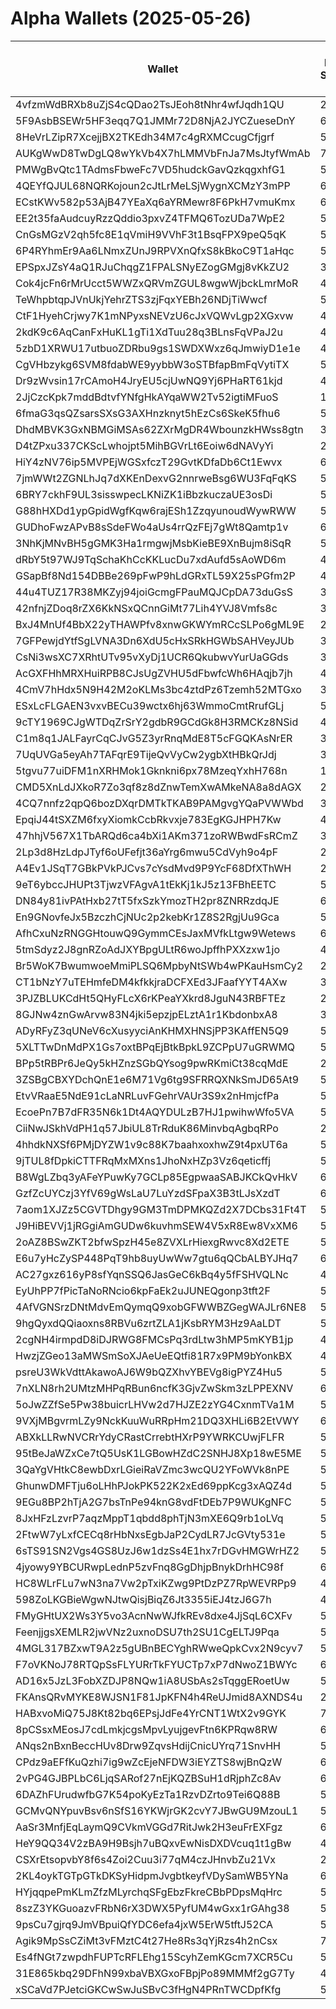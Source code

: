 # Alpha Wallets (2025-05-26)

| Wallet | Risk Score | Backtesting ROI (SOL) | Portfolio Value (USD) | SOL Balance | Farming Attempts / Total Tokens | Farming Ratio (%) | Median/Avg Risk of Last 10 Tokens | Median/Avg MC of Last 10 Tokens | Winrate (%) | ROI (%) | ROI (1D) (%) | Win Rate 1D (%) | Tokens (1D) | ROI (7D) (%) | Win Rate 7D (%) | Tokens (7D) | ROI (30D) (%) | Win Rate 30D (%) | Tokens (30D) | Realized Gains (USD) | Unrealized Gains (USD) | Median/Avg Holding Time (min) | Buy Size | Median/Avg Profit % Per Trade | Median/Avg Loss % Per Trade |
|----------|----------|----------|----------|----------|----------|----------|----------|----------|----------|----------|----------|----------|----------|----------|----------|----------|----------|----------|----------|----------|----------|----------|----------|----------|----------|
| 4vfzmWdBRXb8uZjS4cQDao2TsJEoh8tNhr4wfJqdh1QU | 21.92 | 939219.02% | $60394.78 | 30.1371 | 2 / 133 | 1.50% | 0.00/1.80 | $22.98M/$192.52M | 47.37% | 35.10% | 5.95% | 54.55% | 2 | 11.12% | 52.94% | 7 | 47.23% | 63.33% | 25 | $330649.79 | $14741.42 | 3566.60/25617.18 | $1794.35 | 67.78%/200.22% | -48.00%/-50.59% |
| 5F9AsbBSEWr5HF3eqq7Q1JMMr72D8NjA2JYCZueseDnY | 67.45 | 5880.87% | $3184.48 | 8.3240 | 1 / 49 | 2.04% | 4.00/4.20 | $13.80K/$15.67K | 61.22% | 62.98% | 0.00% | 0.00% | 0 | 1.84% | 54.55% | 21 | 18.48% | 62.07% | 28 | $23515.65 | $2670.56 | 64.70/6315.23 | $327.96 | 70.32%/84.07% | -68.29%/-50.75% |
| 8HeVrLZipR7XcejjBX2TKEdh34M7c4gRXMCcugCfjgrf | 56.43 | 1832.57% | $1340.46 | 7.6841 | 2 / 67 | 2.99% | 4.00/4.00 | $12.79K/$84.36K | 59.70% | 13.27% | 388.41% | 70.37% | 26 | 245.44% | 66.07% | 54 | 100.00% | 59.70% | 67 | $3285.14 | $402.65 | 14.23/661.94 | $176.34 | -/- | -/- |
| AUKgWwD8TwDgLQ8wYkVb4X7hLMMVbFnJa7MsJtyfWmAb | 72.68 | 48.42% | $2529.95 | 12.6950 | 4 / 56 | 7.14% | 3.00/3.60 | $4.98K/$61.69K | 46.43% | 121.00% | 0.22% | 50.00% | 2 | 0.12% | 57.14% | 7 | 18.72% | 38.46% | 26 | $16914.51 | $52.73 | 16.05/1725.25 | $223.61 | 35.00%/439.52% | -43.58%/-49.18% |
| PMWgBvQtc1TAdmsFbweFc7VD5hudckGavQzkqgxhfG1 | 55.00 | 41.04% | $7443.55 | 5.1876 | 42 / 457 | 9.19% | 4.50/5.10 | $7.46K/$21.77K | 53.17% | 10.77% | 1.14% | 50.00% | 5 | 5.77% | 75.00% | 27 | 39.25% | 66.07% | 49 | $10820.14 | $277.43 | 95.50/3548.65 | $122.90 | 14.04%/28.94% | -12.91%/-16.80% |
| 4QEYfQJUL68NQRKojoun2cJtLrMeLSjWygnXCMzY3mPP | 64.00 | 30.36% | $11350.36 | 64.2482 | 0 / 24 | 0.00% | 5.00/5.60 | $314.06K/$1.65M | 70.83% | 297.15% | 0.52% | 100.00% | 0 | 2.16% | 33.33% | 3 | 3497.72% | 70.83% | 23 | $8262.89 | $1671.75 | 72.68/8943.47 | $112.97 | -/- | -75.59%/-75.59% |
| ECstKWv582p53AjB47YEaXq6aYRMewr8F6PkH7vmuKmx | 66.89 | 23.83% | $9495.37 | 7.2782 | 2 / 26 | 7.69% | 10.00/10.00 | $12.34/$13.24 | 61.54% | 24.33% | 13.41% | 47.06% | 17 | 100.00% | 61.54% | 26 | 100.00% | 61.54% | 26 | $55531.06 | $2433.50 | 14.15/30.20 | $9164.79 | -/- | -/- |
| EE2t35faAudcuyRzzQddio3pxvZ4TFMQ6TozUDa7WpE2 | 56.94 | 15.78% | $19659.19 | 102.2195 | 3 / 30 | 10.00% | 5.50/4.60 | $928.89K/$22.54M | 66.67% | 12.43% | 1.43% | 66.67% | 1 | 72.60% | 61.54% | 11 | 100.00% | 66.67% | 30 | $7288.52 | $150.25 | 17.26/1334.82 | $458.78 | -/- | -/- |
| CnGsMGzV2qh5fc8E1qVmiH9VVhF3t1BsqFPX9peQ5qK | 58.63 | 12.96% | $1532.18 | 8.6082 | 0 / 20 | 0.00% | 4.00/3.80 | $98.03K/$600.73K | 60.00% | 18.35% | 7.18% | 33.33% | 1 | 50.85% | 66.67% | 3 | 204.31% | 75.00% | 8 | $1879.35 | $402.11 | 771.33/1119.36 | $483.32 | 25.16%/222.68% | -47.73%/-56.73% |
| 6P4RYhmEr9Aa6LNmxZUnJ9RPVXnQfxS8kBkoC9T1aHqc | 59.05 | 7.96% | $2950.38 | 13.7630 | 0 / 34 | 0.00% | 4.00/3.20 | $8.54K/$14.84K | 55.88% | 48.40% | 2.26% | 100.00% | 1 | 8.56% | 80.00% | 5 | 285.98% | 66.67% | 26 | $6245.23 | $52.92 | 301.20/502.74 | $252.67 | 771.94%/771.94% | -54.47%/-55.94% |
| EPSpxJZsY4aQ1RJuChqgZ1FPALSNyEZogGMgj8vKkZU2 | 36.50 | 5.81% | $48040.63 | 25.0146 | 0 / 69 | 0.00% | 0.00/0.90 | $13.91M/$37.84M | 63.77% | 40.60% | 0.15% | 33.33% | 1 | 2.94% | 37.50% | 2 | 9.14% | 61.54% | 7 | $41260.16 | $6540.88 | 31368.73/46251.71 | $622.91 | 41.96%/109.63% | -42.75%/-44.63% |
| Cok4jcFn6rMrUcct5WWZxQRVmZGUL8wgwWjbckLmrMoR | 44.65 | 5.04% | $11217.45 | 28.1278 | 0 / 17 | 0.00% | 5.00/4.30 | $158.55K/$1.32M | 70.59% | 45.80% | 12.84% | 66.67% | 1 | 102.89% | 69.23% | 10 | 2353.77% | 75.00% | 15 | $7509.62 | $2462.49 | 272.93/14153.53 | $401.15 | 134.32%/134.32% | -64.25%/-64.25% |
| TeWhpbtqpJVnUkjYehrZTS3zjFqxYEBh26NDjTiWwcf | 52.99 | 3.66% | $1465.12 | 6.5935 | 1 / 184 | 0.54% | 4.00/4.40 | $267.25K/$919.09K | 58.15% | 3.16% | 23.43% | 50.00% | 1 | 7.85% | 45.45% | 25 | 100.00% | 58.47% | 184 | $6131.68 | $534.76 | 123.82/1813.15 | $141.07 | -/- | -/- |
| CtF1HyehCrjwy7K1mNPyxsNEVzU6cJxVQWvLgp2XGxvw | 49.13 | 3.44% | $7480.58 | 42.7099 | 1 / 165 | 0.61% | 3.00/3.60 | $73.84K/$135.00M | 52.12% | 24.73% | 0.69% | 50.00% | 2 | 0.69% | 50.00% | 2 | 2.56% | 57.14% | 6 | $27994.91 | $153.24 | 89.40/6035.01 | $212.17 | 68.14%/116.71% | -39.02%/-47.06% |
| 2kdK9c6AqCanFxHuKL1gTi1XdTuu28q3BLnsFqVPaJ2u | 49.54 | 3.28% | $12948.55 | 46.9566 | 10 / 159 | 6.29% | 7.50/6.00 | $132.70K/$1.03M | 49.06% | 38.48% | 0.14% | 100.00% | 2 | 30.21% | 80.00% | 5 | 678.85% | 60.61% | 33 | $42637.11 | $5117.65 | 51.97/1859.21 | $445.39 | 30.41%/71.73% | -42.17%/-45.75% |
| 5zbD1XRWU17utbuoZDRbu9gs1SWDXWxz6qJmwiyD1e1e | 48.50 | 2.23% | $2497.67 | 14.3185 | 0 / 33 | 0.00% | 5.00/3.80 | $361.64K/$879.92K | 48.48% | 5.50% | 0.36% | 100.00% | 0 | 220.78% | 80.00% | 2 | 100.00% | 48.48% | 33 | $4141.64 | $849.33 | 1290.92/5408.24 | $396.78 | -/- | -/- |
| CgVHbzykg6SVM8fdabWE9yybbW3oSTBfapBmFqVytiTX | 56.59 | 1.50% | $1414.96 | 8.1054 | 0 / 18 | 0.00% | 4.00/3.80 | $25.40K/$614.04K | 61.11% | 87.70% | 0.45% | 100.00% | 0 | 112.58% | 50.00% | 3 | 701.69% | 46.15% | 12 | $15789.64 | $308.65 | 221.72/4048.86 | $707.08 | 6.09%/60.77% | -/- |
| Dr9zWvsin17rCAmoH4JryEU5cjUwNQ9Yj6PHaRT61kjd | 44.54 | 0.98% | $2459.96 | 8.2563 | 0 / 75 | 0.00% | 5.00/3.90 | $3.64M/$9.73M | 46.67% | 4.76% | 43.83% | 57.14% | 4 | 3.84% | 55.00% | 17 | 473.71% | 47.30% | 74 | $1236.21 | $106.70 | 73.44/948.44 | $181.32 | -/- | -71.91%/-71.91% |
| 2JjCzcKpk7mddBdtvfYNfgHkAYqaWW2Tv52igtiMFuoS | 18.58 | 0.94% | $12090.80 | 56.2224 | 11 / 259 | 4.25% | 0.00/1.30 | $5.71M/$29.77M | 64.09% | 8.19% | 0.03% | 66.67% | 2 | 0.90% | 73.33% | 8 | 11.90% | 82.93% | 38 | $24789.89 | $1847.99 | 136.71/2735.57 | $207.78 | 10.74%/39.52% | -22.73%/-29.24% |
| 6fmaG3qsQZsarsSXsG3AXHnzknyt5hEzCs6SkeK5fhu6 | 58.68 | 0.62% | $5892.19 | 17.2690 | 6 / 74 | 8.11% | 4.00/4.50 | $22.36K/$184.73K | 52.70% | 43.18% | 92.70% | 57.89% | 17 | 100.00% | 52.70% | 74 | 100.00% | 52.70% | 74 | $15943.82 | $266.40 | 27.62/125.73 | $225.27 | -/- | -/- |
| DhdMBVK3GxNBMGiMSAs62ZXrMgDR4WbounzkHWss8gtn | 34.63 | 0.20% | $35432.73 | 19.6520 | 1 / 38 | 2.63% | 0.00/0.00 | $163.65M/$697.41M | 55.26% | 71.77% | 0.01% | 75.00% | 1 | 0.01% | 75.00% | 1 | 0.80% | 57.14% | 2 | $34746.55 | $1414.69 | 54583.79/75900.21 | $450.66 | 52.70%/394.38% | -32.48%/-42.87% |
| D4tZPxu337CKScLwhojpt5MihBGVrLt6Eoiw6dNAVyYi | 28.23 | 0.17% | $7959.57 | 43.6476 | 0 / 81 | 0.00% | 4.00/3.70 | $1.49M/$3.31M | 69.14% | 11.64% | 2.89% | 66.67% | 3 | 68.10% | 74.07% | 14 | 46070.00% | 70.00% | 79 | $5859.21 | $3404.41 | 297.66/3537.03 | $185.64 | 48.82%/48.82% | -89.06%/-89.06% |
| HiY4zNV76ip5MVPEjWGSxfczT29GvtKDfaDb6Ct1Ewvx | 63.00 | 0.00% | $10131.17 | 58.0726 | 0 / 37 | 0.00% | 0.00/1.20 | $88.37K/$141.68M | 72.97% | 75.11% | 0.00% | 100.00% | 0 | -0.00% | 0.00% | 0 | -0.00% | 0.00% | 0 | $27444.31 | $280.54 | 43.45/1094.75 | $578.77 | 73.84%/133.60% | -12.08%/-17.49% |
| 7jmWWt2ZGNLhJq7dXKEnDexvG2nnrweBsg6WU3FqFqKS | 56.25 | 0.00% | $10395.97 | 56.4374 | 1 / 16 | 6.25% | 4.00/3.80 | $507.00K/$33.43M | 68.75% | 81.37% | 29.61% | 100.00% | 1 | 57.01% | 100.00% | 2 | 264.79% | 71.43% | 7 | $5464.11 | $-0.51 | 392.18/4183.90 | $332.73 | 35.14%/236.77% | -19.90%/-30.58% |
| 6BRY7ckhF9UL3sisswpecLKNiZK1iBbzkuczaUE3osDi | 54.19 | 0.00% | $3000.11 | 15.0413 | 1 / 13 | 7.69% | 4.00/3.60 | $1.08M/$7.10M | 76.92% | 54.93% | 155.32% | 100.00% | 2 | 5152.28% | 88.89% | 9 | 100.00% | 76.92% | 13 | $3079.64 | $226.94 | 61.05/192.40 | $178.30 | -/- | -/- |
| G88hHXDd1ypGpidWgfKqw6rajESh1ZzqyunoudWywRWW | 50.86 | 0.00% | $4639.43 | 26.5785 | 0 / 47 | 0.00% | 2.00/2.40 | $1.51M/$341.26M | 72.34% | 237.75% | 0.00% | 0.00% | 0 | 1.24% | 100.00% | 0 | 311.16% | 75.00% | 3 | $13963.97 | $1358.82 | 815.63/15872.99 | $90.10 | 55.54%/111.47% | -66.00%/-50.76% |
| GUDhoFwzAPvB8sSdeFWo4aUs4rrQzFEj7gWt8Qamtp1v | 65.91 | 0.00% | $3149.95 | 15.7440 | 2 / 33 | 6.06% | 4.00/4.30 | $387.85K/$6.24M | 84.85% | 224.78% | 0.06% | 100.00% | 0 | 42.14% | 85.71% | 5 | 381.12% | 84.00% | 25 | $54386.78 | $-15.44 | 31.69/2085.72 | $519.37 | 246.86%/752.55% | -47.41%/-47.41% |
| 3NhKjMNvBH5gGMK3Ha1rmgwjMsbKieBE9XnBujm8iSqR | 51.27 | -0.10% | $1280.24 | 7.3395 | 1 / 22 | 4.55% | 0.00/0.00 | $221.26M/$722.50M | 63.64% | 149.11% | 0.00% | 50.00% | 0 | 0.16% | 50.00% | 0 | 237.75% | 66.67% | 5 | $145959.96 | $39.94 | 11847.36/69164.66 | $766.51 | 52.44%/84.13% | -52.67%/-55.58% |
| dRbY5t97WJ9TqSchaKhCcKKLucDu7xdAufd5sAoWD6m | 47.73 | -0.19% | $1524.26 | 8.7383 | 0 / 16 | 0.00% | 5.00/4.10 | $531.34K/$817.36K | 81.25% | 9.52% | 168.05% | 100.00% | 2 | 100.00% | 81.25% | 16 | 100.00% | 81.25% | 16 | $1302.77 | $0.00 | 201.63/322.04 | $584.60 | -/- | -/- |
| GSapBf8Nd154DBBe269pFwP9hLdGRxTL59X25sPGfm2P | 49.13 | -0.27% | $5620.68 | 9.3509 | 0 / 13 | 0.00% | 4.50/4.40 | $270.52K/$175.22M | 46.15% | 5.87% | 24.60% | 100.00% | 0 | 934.31% | 60.00% | 2 | 100.00% | 46.15% | 13 | $4672.69 | $506.98 | 338.71/2076.04 | $973.76 | -/- | -/- |
| 44u4TUZ17R38MKZyj94joiGcmgFPauMQJCpDA73duGsS | 33.77 | -0.27% | $127393.99 | 29.8515 | 0 / 12 | 0.00% | 0.00/2.33 | $881.77K/$10.97M | 66.67% | 18.52% | 78.89% | 60.00% | 3 | 128.48% | 63.64% | 9 | 100.00% | 66.67% | 12 | $6036.21 | $1648.32 | 938.40/2631.33 | $1292.26 | -/- | -/- |
| 42nfnjZDoq8rZX6KkNSxQCnnGiMt77Lih4YVJ8Vmfs8c | 37.26 | -0.45% | $22730.02 | 24.5375 | 3 / 43 | 6.98% | 4.00/3.40 | $1.76M/$4.69M | 62.79% | 10.77% | 7.29% | 75.00% | 5 | 72.30% | 78.57% | 12 | 100.00% | 64.29% | 43 | $19753.35 | $1869.60 | 2606.94/5605.53 | $323.47 | -/- | -/- |
| BxJ4MnUf4BbX22yTHAWPfv8xnwGKWYmRCcSLPo6gML9E | 21.44 | -0.46% | $10033.33 | 50.7776 | 0 / 13 | 0.00% | 0.00/0.00 | $205.87M/$744.91M | 69.23% | 10.60% | 20.46% | 50.00% | 0 | 304.90% | 77.78% | 5 | 100.00% | 69.23% | 13 | $5420.56 | $779.09 | 2026.75/2690.37 | $1965.46 | -/- | -/- |
| 7GFPewjdYtfSgLVNA3Dn6XdU5cHxSRkHGWbSAHVeyJUb | 37.06 | -0.47% | $8602.93 | 9.3241 | 0 / 21 | 0.00% | 0.00/1.50 | $36.44M/$248.57M | 47.62% | 30.78% | 0.01% | 50.00% | 0 | 0.28% | 66.67% | 4 | 0.96% | 57.14% | 4 | $23085.72 | $702.90 | 41519.94/45121.23 | $188.82 | 8.05%/39.37% | -46.07%/-49.85% |
| CsNi3wsXC7XRhtUTv95vXyDj1UCR6QkubwvYurUaGGds | 32.08 | -0.71% | $3392.23 | 8.5239 | 0 / 437 | 0.00% | 2.50/2.50 | $5.34M/$13.18M | 45.31% | 0.80% | 3.24% | 56.25% | 9 | 14.65% | 46.41% | 58 | 259.91% | 45.50% | 277 | $2150.23 | $109.26 | 4745.68/14022.17 | $100.20 | 2.86%/5.09% | -4.13%/-5.77% |
| AcGXFHhMRXHuiRPB8CJsUgZVHU5dFbwfcWh6HAqjb7jh | 44.65 | -0.77% | $9416.87 | 36.3777 | 6 / 74 | 8.11% | 5.00/4.50 | $1.35M/$2.06M | 55.41% | 16.14% | 0.54% | 33.33% | 1 | 36.54% | 57.69% | 20 | 68.93% | 50.91% | 51 | $8839.20 | $3038.39 | 129.27/2586.12 | $653.19 | 51.35%/1362.27% | -17.37%/-29.16% |
| 4CmV7hHdx5N9H42M2oKLMs3bc4ztdPz6Tzemh52MTGxo | 35.57 | -0.79% | $934.78 | 5.3593 | 0 / 32 | 0.00% | 5.00/4.20 | $3.55M/$10.02M | 84.38% | 50.64% | 11.83% | 100.00% | 4 | 354.11% | 85.19% | 23 | 100.00% | 84.38% | 32 | $1186.72 | $18.26 | 153.72/874.28 | $35.55 | -/- | -/- |
| ESxLcFLGAEN3vxvBECu39wctx6hj63WmmoCmtRrufGLj | 54.92 | -0.93% | $2033.65 | 11.6586 | 0 / 14 | 0.00% | 3.00/4.10 | $4.98K/$5.08K | 71.43% | 72.15% | 6.27% | 100.00% | 1 | 1350.69% | 72.73% | 11 | 100.00% | 71.43% | 14 | $1813.22 | $0.00 | 3.64/10.24 | $167.43 | -/- | -/- |
| 9cTY1969CJgWTDqZrSrY2gdbR9GCdGk8H3RMCKz8NSid | 43.14 | -0.96% | $5667.90 | 32.4577 | 0 / 41 | 0.00% | 5.00/4.30 | $1.10M/$3.94M | 46.34% | 8.19% | 10.16% | 50.00% | 2 | 497.05% | 43.48% | 18 | 100.00% | 46.34% | 41 | $4516.74 | $-39.13 | 581.27/2025.63 | $166.03 | -/- | -/- |
| C1m8q1JALFayrCqCJvG5Z3yrRnqMdE8T5cFGQKAsNrER | 34.71 | -0.98% | $12781.99 | 22.0510 | 0 / 16 | 0.00% | 0.00/0.70 | $571.84M/$1.06B | 50.00% | 7.28% | 5.15% | 80.00% | 1 | 9.41% | 71.43% | 3 | 219.15% | 66.67% | 4 | $1603.71 | $-78.14 | 14742.45/85441.57 | $98.80 | 194.71%/359.50% | -38.19%/-38.86% |
| 7UqUVGa5eyAh7TAFqrE9TijeQvVyCw2ygbXtHBkQrJdj | 38.00 | -1.00% | $14674.87 | 8.4488 | 0 / 14 | 0.00% | 0.00/0.90 | $23.41M/$97.58M | 71.43% | 69.86% | 0.87% | 100.00% | 0 | 4.43% | 85.71% | 3 | 100.00% | 71.43% | 14 | $34637.58 | $2264.32 | 3225.23/8622.91 | $1067.01 | -/- | -/- |
| 5tgvu77uiDFM1nXRHMok1Gknkni6px78MzeqYxhH768n | 12.36 | -1.07% | $22710.52 | 125.9454 | 1 / 278 | 0.36% | 0.00/0.00 | $20.02M/$32.18M | 59.35% | 77.87% | 21.41% | 66.67% | 0 | 32.83% | 88.24% | 2 | 88.16% | 80.39% | 32 | $10298.11 | $-327.50 | 348.08/23589.26 | $18.41 | 52.05%/346.29% | -45.34%/-49.52% |
| CMD5XnLdJXkoR7Zo3qf8z8dZnwTemXwAMkeNA8a8dAGX | 25.33 | -1.10% | $16384.91 | 93.8540 | 0 / 21 | 0.00% | 1.00/2.80 | $16.25M/$34.22M | 57.14% | 3.90% | 71.90% | 66.67% | 2 | 107.18% | 53.33% | 11 | 100.00% | 57.14% | 21 | $4144.63 | $981.81 | 824.59/3120.62 | $952.63 | -/- | -/- |
| 4CQ7nnfz2qpQ6bozDXqrDMTkTKAB9PAMgvgYQaPVWWbd | 35.45 | -1.22% | $1043.85 | 5.9844 | 1 / 95 | 1.05% | 0.00/0.50 | $45.20M/$60.60M | 69.47% | 5.43% | 0.33% | 100.00% | 0 | 1.21% | 77.78% | 1 | 68.10% | 85.71% | 12 | $8693.78 | $-11.01 | 8641.69/26767.55 | $85.06 | 4.43%/9.17% | -4.82%/-10.15% |
| EpqiJ44tSXZM6fxyXiomkCcbRkvxje783EgKGJHPH7Kw | 47.96 | -1.23% | $1604302854424940.50 | 46.4529 | 3 / 122 | 2.46% | 4.00/3.70 | $303.86K/$8.92M | 52.46% | 7.94% | 0.00% | 0.00% | 0 | 20.90% | 100.00% | 2 | 1292.03% | 66.67% | 23 | $11517.91 | $-7832.36 | 96.29/7332.26 | $233.48 | 44.45%/81.90% | -58.43%/-53.60% |
| 47hhjV567X1TbARQd6ca4bXi1AKm371zoRWBwdFsRCmZ | 34.00 | -1.41% | $2000.44 | 5.0505 | 0 / 21 | 0.00% | 0.00/1.70 | $16.89M/$41.89M | 80.95% | 19.20% | 14.30% | 88.89% | 4 | 682.87% | 88.24% | 12 | 100.00% | 80.95% | 21 | $28833.40 | $25.80 | 2947.59/4520.80 | $369.55 | -/- | -/- |
| 2Lp3d8HzLdpJTyf6oUFefjt36aYrg6mwu5CdVyh9o4pF | 23.54 | -1.43% | $4228.09 | 17.6202 | 11 / 224 | 4.91% | 0.00/2.00 | $4.76M/$7.62M | 55.36% | 2.03% | 9.81% | 76.19% | 6 | 38.84% | 63.24% | 34 | 1545.09% | 55.25% | 204 | $1952.88 | $56.96 | 733.35/7473.01 | $126.77 | 11.25%/24.74% | -4.53%/-5.93% |
| A4Ev1JSqT7GBkPVkPJCvs7cYsdMvd9P9YcF68DfXThWH | 27.35 | -1.45% | $3596.29 | 18.0248 | 0 / 288 | 0.00% | 4.50/3.50 | $2.58M/$9.39M | 51.39% | 2.46% | 0.24% | 46.67% | 4 | 33.25% | 56.52% | 36 | 619.59% | 51.43% | 219 | $4221.09 | $340.83 | 1349.71/8063.20 | $119.72 | 9.16%/11.23% | -8.39%/-13.82% |
| 9eT6ybccJHUPt3TjwzVFAgvA1tEkKj1kJ5z13FBhEETC | 52.32 | -1.51% | $2143.63 | 5.8530 | 2 / 208 | 0.96% | 4.50/4.30 | $196.86K/$62.75M | 65.38% | 37.81% | 1.04% | 50.00% | 7 | 2.09% | 56.25% | 10 | 65.40% | 64.77% | 83 | $5667.18 | $968.44 | 176.09/973.39 | $54.83 | 36.93%/160.26% | -51.87%/-49.61% |
| DN84y81ivPAtHxb27tT5fxSzkYmozTH2pr8ZNRRzdqJE | 62.70 | -1.53% | $889.47 | 5.0992 | 3 / 38 | 7.89% | 0.00/1.20 | $11.27K/$7.21M | 52.63% | 286.53% | 0.00% | 0.00% | 0 | 65.87% | 61.54% | 13 | 100.00% | 52.63% | 38 | $18363.61 | $-5.63 | 8.22/147.37 | $106.06 | -/- | -/- |
| En9GNovfeJx5BzczhCjNUc2p2kebKr1Z8S2RgjUu9Gca | 52.23 | -1.54% | $2516.75 | 8.9764 | 0 / 16 | 0.00% | 3.50/3.40 | $6.16K/$81.33K | 62.50% | 54.06% | 86.92% | 50.00% | 3 | 100.00% | 62.50% | 16 | 100.00% | 62.50% | 16 | $1637.74 | $601.24 | 150.04/570.43 | $153.18 | -/- | -/- |
| AfhCxuNzRNGGHtouwQ9GymmCEsJaxMVfkLtgw9Wetews | 61.72 | -1.54% | $1483.04 | 8.4970 | 1 / 25 | 4.00% | 4.00/4.10 | $5.00K/$5.06K | 64.00% | 31.74% | 42.21% | 66.67% | 15 | 100.00% | 64.00% | 25 | 100.00% | 64.00% | 25 | $2062.56 | $-0.00 | 6.16/22.26 | $207.58 | -/- | -/- |
| 5tmSdyz2J8gnRZoAdJXYBpgULtR6woJpffhPXXzxw1jo | 41.63 | -1.62% | $6623.04 | 16.8093 | 0 / 13 | 0.00% | 3.50/3.50 | $2.70M/$37.52M | 61.54% | 24.63% | 24.14% | 50.00% | 1 | 33.14% | 50.00% | 2 | 23.74% | 41.67% | 9 | $5513.53 | $251.82 | 12898.29/16666.67 | $472.21 | 72.74%/61.77% | -32.02%/-32.02% |
| Br5WoK7BwumwoeMmiPLSQ6MpbyNtSWb4wPKauHsmCy2 | 26.67 | -1.67% | $10256.14 | 58.7959 | 0 / 16 | 0.00% | 0.00/0.00 | $355.15M/$992.31M | 50.00% | 33.07% | 61.14% | 66.67% | 0 | 61.45% | 66.67% | 0 | 61.37% | 66.67% | 0 | $17999.20 | $6732.47 | 49567.08/56066.27 | $971.79 | 47.17%/49.68% | -10.86%/-29.94% |
| CT1bNzY7uTEHmfeDM4kfkkjraDCFXEd3JFaafYYT4AXw | 35.06 | -1.69% | $6072.22 | 31.9695 | 2 / 70 | 2.86% | 0.00/0.50 | $19.94M/$24.70M | 51.43% | 0.65% | 3.58% | 72.73% | 1 | 24.93% | 63.64% | 2 | 430.05% | 47.22% | 26 | $2588.14 | $-63.66 | 5089.36/12754.16 | $257.88 | 1.48%/2.36% | -2.29%/-12.22% |
| 3PJZBLUKCdHt5QHyFLcX6rKPeaYXkrd8JguN43RBFTEz | 28.21 | -1.75% | $13781.67 | 79.0134 | 0 / 26 | 0.00% | 0.00/1.60 | $5.36M/$8.15M | 73.08% | 5.28% | 4.98% | 66.67% | 1 | 12.26% | 71.43% | 3 | 1036.08% | 78.26% | 21 | $2980.40 | $230.70 | 1141.78/2901.77 | $125.77 | 7.62%/9.59% | -31.03%/-31.03% |
| 8GJNw4znGwArvw83N4jki5epzjpELztA1r1KbdonbxA8 | 38.60 | -1.82% | $8873.63 | 50.2125 | 0 / 25 | 0.00% | 0.00/0.00 | $1.22B/$1.27B | 48.00% | 15.41% | 0.50% | 50.00% | 1 | 1.76% | 52.63% | 3 | 100.00% | 48.00% | 25 | $4918.12 | $-15.90 | 18117.49/19291.48 | $341.84 | -/- | -/- |
| ADyRFyZ3qUNeV6cXusyyciAnKHMXHNSjPP3KAffEN5Q9 | 55.17 | -1.85% | $1830.94 | 10.4883 | 1 / 16 | 6.25% | 0.00/0.80 | $3.35K/$3.37K | 81.25% | 38.55% | 24.62% | 70.00% | 10 | 100.00% | 81.25% | 16 | 100.00% | 81.25% | 16 | $1630.90 | $0.00 | 3.38/3.74 | $215.00 | -/- | -/- |
| 5XLTTwDnMdPX1Gs7oxtBPqEjBtkBpkL9ZCPpU7uGRWMQ | 58.29 | -1.91% | $13018.37 | 70.6178 | 1 / 17 | 5.88% | 4.00/4.60 | $6.79K/$101.01K | 52.94% | 21.60% | 53.93% | 50.00% | 14 | 100.00% | 52.94% | 17 | 100.00% | 52.94% | 17 | $2955.96 | $-146.55 | 4.19/26.10 | $442.24 | -/- | -/- |
| BPp5tRBPr6JeQy5kHZnzSGbQYsog9pwRKmiCt38cqMdE | 22.47 | -1.94% | $2729.05 | 9.4219 | 0 / 101 | 0.00% | 4.50/4.10 | $2.56M/$3.01M | 50.50% | 8.30% | 103.57% | 100.00% | 2 | 429.13% | 77.78% | 15 | 1137.37% | 68.97% | 28 | $3540.52 | $217.01 | 204.70/2145.59 | $116.84 | 16.92%/28.28% | -25.35%/-30.10% |
| 3ZSBgCBXYDchQnE1e6M71Vg6tg9SFRRQXNkSmJD65At9 | 58.24 | -2.12% | $49007.85 | 172.3888 | 3 / 43 | 6.98% | 5.00/5.60 | $8.50K/$751.66K | 51.16% | 15.63% | 35.98% | 64.71% | 17 | 100.00% | 51.16% | 43 | 100.00% | 51.16% | 43 | $7413.24 | $-288.76 | 21.10/194.85 | $649.06 | -/- | -/- |
| EtvVRaaE5NdE91cLaNRLuvFGehrVAUr3S9x2nHmjcfPa | 56.80 | -2.23% | $4338.48 | 24.8719 | 0 / 19 | 0.00% | 3.50/3.10 | $5.64K/$22.90K | 52.63% | 6.54% | 400.66% | 63.64% | 10 | 23340.38% | 55.56% | 18 | 23340.38% | 55.56% | 18 | $1825.95 | $-55.75 | 49.74/730.80 | $610.24 | -/- | -86.14%/-86.14% |
| EcoePn7B7dFR35N6k1Dt4AQYDULzB7HJ1pwihwWfo5VA | 58.00 | -2.25% | $18536.09 | 8.5456 | 0 / 30 | 0.00% | 4.00/3.30 | $5.09K/$30.99K | 66.67% | 26.78% | 0.40% | 100.00% | 1 | 68.52% | 100.00% | 7 | 69.39% | 100.00% | 7 | $2553.20 | $1056.85 | 45.90/7070.67 | $441.22 | 28.78%/68.02% | -30.60%/-40.35% |
| CiiNwJSkhVdPH1q57JbiUL8TrRduK86MinvbqAgbqRPo | 28.31 | -2.27% | $6057.88 | 34.3177 | 2 / 54 | 3.70% | 0.00/1.50 | $17.86M/$24.14M | 53.70% | 6.11% | 0.28% | 33.33% | 0 | 25.63% | 66.67% | 19 | 42.62% | 53.85% | 34 | $17783.47 | $1182.35 | 120.82/10130.54 | $746.80 | 18.71%/38.15% | -20.51%/-27.41% |
| 4hhdkNXSf6PMjDYZW1v9c88K7baahxoxhwZ9t4pxUT6a | 53.74 | -2.56% | $40498.23 | 128.2373 | 2 / 37 | 5.41% | 5.00/4.80 | $93.46K/$1.64M | 56.76% | 71.79% | 2.76% | 50.00% | 14 | 1279.58% | 58.33% | 36 | 100.00% | 56.76% | 37 | $20809.77 | $5475.07 | 69.62/703.08 | $513.73 | -/- | -/- |
| 9jTUL8fDpkiCTTFRqMxMXns1JhoNxHZp3Vz6qeticffj | 57.29 | -3.04% | $16169.51 | 7.0627 | 1 / 14 | 7.14% | 4.00/4.30 | $6.99K/$11.20K | 64.29% | 28.18% | 100.00% | 64.29% | 14 | 100.00% | 64.29% | 14 | 100.00% | 64.29% | 14 | $1154.36 | $0.00 | 8.16/22.05 | $245.20 | -/- | -/- |
| B8WgLZbq3yAFeYPuwKy7GCLp85EgpwaaSABJKCkQvHkV | 62.11 | -3.12% | $1666.78 | 9.5553 | 2 / 45 | 4.44% | 4.00/4.10 | $4.94K/$4.98K | 53.33% | 28.51% | 18.05% | 80.00% | 5 | 100.00% | 53.33% | 45 | 100.00% | 53.33% | 45 | $1507.45 | $-0.00 | 11.75/13.38 | $105.06 | -/- | -/- |
| GzfZcUYCzj3YfV69gWsLaU7LuYzdSFpaX3B3tLJsXzdT | 61.33 | -3.13% | $7650.84 | 43.8621 | 0 / 89 | 0.00% | 4.50/4.10 | $27.61K/$371.44K | 50.56% | 66.49% | 2.46% | 50.00% | 1 | 2.96% | 36.36% | 8 | 11.92% | 45.10% | 49 | $32835.56 | $704.87 | 100.17/1588.25 | $364.30 | 96.78%/172.31% | -26.12%/-33.24% |
| 7aom1XJZz5CGVTDhgy9GM3TmDPMKQZd2X7DCbs31Ft4T | 52.00 | -3.40% | $16251.15 | 33.0008 | 1 / 26 | 3.85% | 4.50/5.70 | $136.84K/$233.08K | 46.15% | 46.62% | 116.47% | 43.48% | 16 | 387.54% | 48.00% | 24 | 100.00% | 46.15% | 26 | $5856.12 | $261.46 | 189.91/373.40 | $269.22 | -/- | -/- |
| J9HiBEVVj1jRGgiAmGUDw6kuvhmSEW4V5xR8Ew8VxXM6 | 56.11 | -3.41% | $2073.45 | 11.8868 | 0 / 39 | 0.00% | 4.00/4.60 | $4.87K/$5.15K | 64.10% | 47.87% | 182.97% | 83.33% | 6 | 100.00% | 64.10% | 39 | 100.00% | 64.10% | 39 | $2061.10 | $-0.00 | 11.55/15.40 | $94.17 | -/- | -/- |
| 2oAZ8BSwZKT2bfwSpzH45e8ZVXLrHiexgRwvc8Xd2ETE | 51.22 | -3.80% | $4282.95 | 11.9505 | 0 / 22 | 0.00% | 4.00/4.80 | $5.31K/$8.46K | 63.64% | 33.42% | 26.04% | 100.00% | 2 | 440.26% | 70.00% | 16 | 100.00% | 63.64% | 22 | $1535.39 | $440.65 | 74.19/2060.26 | $250.66 | -/- | -/- |
| E6u7yHcZySP448PqT9hb8uyUwWw7gtu6qQCbALBYJHq7 | 61.72 | -3.90% | $1981.42 | 11.3608 | 1 / 37 | 2.70% | 4.00/4.60 | $4.87K/$5.11K | 48.65% | 43.75% | 99.85% | 66.67% | 3 | 100.00% | 50.00% | 37 | 100.00% | 50.00% | 37 | $1950.03 | $7.03 | 10.03/12.61 | $110.22 | -/- | -/- |
| AC27gxz616yP8sfYqnSSQ6JasGeC6kBq4y5fFSHVQLNc | 47.19 | -3.93% | $1805.97 | 5.4557 | 0 / 13 | 0.00% | 0.00/0.50 | $5.30M/$44.93M | 53.85% | 33.53% | 5.06% | 100.00% | 0 | 13.15% | 100.00% | 0 | 108.56% | 100.00% | 1 | $1364.18 | $274.64 | 1492.98/7085.23 | $270.19 | 59.43%/212.12% | -66.33%/-57.92% |
| EyUhPP7fPicTaNoRNcio6kpFaEk2uJUNEQgonp3tft2F | 55.23 | -4.12% | $20488.06 | 15.1800 | 33 / 403 | 8.19% | 4.00/2.70 | $142.64K/$4.67M | 58.06% | 15.52% | 0.63% | 68.75% | 0 | 2.15% | 64.81% | 3 | 13.74% | 70.07% | 42 | $41357.19 | $80.44 | 5357.58/37986.86 | $76.50 | 15.06%/33.57% | -12.65%/-16.26% |
| 4AfVGNSrzDNtMdvEmQymqQ9xobGFWWBZGegWAJLr6NE8 | 55.01 | -4.31% | $7586.90 | 6.6683 | 1 / 31 | 3.23% | 4.00/5.00 | $8.59K/$15.34K | 64.52% | 37.29% | 21.47% | 33.33% | 2 | 278.30% | 63.16% | 16 | 100.00% | 64.52% | 31 | $4548.61 | $1496.97 | 14.92/525.89 | $402.68 | -/- | -/- |
| 9hgQyxdQQiaoxns8RBVu6zrtZLA1jKsbRYM3Hz9AaLDT | 51.83 | -4.33% | $2919.13 | 10.4984 | 0 / 69 | 0.00% | 4.50/5.10 | $6.22K/$7.39K | 57.97% | 20.77% | 0.33% | 66.67% | 2 | 166.53% | 70.00% | 13 | 100.00% | 57.97% | 69 | $1032.54 | $130.58 | 2186.28/3680.63 | $79.38 | -/- | -/- |
| 2cgNH4irmpdD8iDJRWG8FMCsPq3rdLtw3hMP5mKYB1jp | 48.50 | -4.36% | $13170.70 | 37.4912 | 1 / 63 | 1.59% | 4.50/4.70 | $9.21K/$1.02M | 58.73% | 28.77% | 41.13% | 66.67% | 8 | 775.67% | 59.18% | 48 | 100.00% | 58.73% | 63 | $10290.20 | $2409.85 | 22.15/330.77 | $464.58 | -/- | -/- |
| HwzjZGeo13aMWSmSoXJAeUeEQtfi81R7x9PM9bYonkBX | 42.00 | -4.43% | $22903.45 | 13.9909 | 0 / 15 | 0.00% | 0.00/0.60 | $349.37M/$844.56M | 60.00% | 9.35% | 10.67% | 57.14% | 1 | 9.89% | 33.33% | 1 | 100.79% | 66.67% | 7 | $43979.32 | $6650.30 | 33061.00/47834.56 | $2833.89 | 23.12%/59.46% | -22.84%/-25.10% |
| psreU3WkVdttAkawoAJ6W9bQZXhvYBEVg8igPYZ4Hu5 | 53.90 | -4.54% | $5232.92 | 18.2368 | 1 / 136 | 0.74% | 10.00/10.00 | $0.00/$0.00 | 46.32% | 1.21% | 142.54% | 81.82% | 10 | 55.42% | 58.00% | 56 | 100.00% | 69.23% | 136 | $2191.97 | $-27.92 | 4.99/12.55 | $559.10 | -/- | -/- |
| 7nXLN8rh2UMtzMHPqRBun6ncfK3GjvZwSkm3zLPPEXNV | 66.26 | -4.60% | $2341.05 | 8.3824 | 3 / 42 | 7.14% | 4.00/3.50 | $106.87K/$370.17K | 71.43% | 11.04% | 6.98% | 66.67% | 1 | 45.88% | 72.73% | 4 | 133.67% | 72.73% | 18 | $4320.23 | $0.82 | 3126.32/8298.14 | $60.29 | 11.69%/26.66% | -7.90%/-21.54% |
| 5oJwZZfSe5Pw38buicrLHVw2d7HJZE2zYG4CxnmTVa1M | 52.39 | -5.50% | $5570.73 | 31.9365 | 4 / 135 | 2.96% | 4.00/3.20 | $29.49K/$313.75M | 45.93% | 49.57% | 0.00% | 100.00% | 1 | 0.00% | 50.00% | 1 | 2.08% | 57.14% | 6 | $19607.34 | $614.47 | 126.51/3621.91 | $162.96 | 16.20%/37.47% | -40.70%/-41.93% |
| 9VXjMBgvrmLZy9NckKuuWuRRpHm21DQ3XHLi6B2EtVWY | 65.03 | -5.52% | $1298.81 | 7.4516 | 1 / 15 | 6.67% | 4.00/4.20 | $4.97K/$8.62K | 66.67% | 39.47% | 83.31% | 57.14% | 7 | 100.00% | 66.67% | 15 | 100.00% | 66.67% | 15 | $1271.23 | $0.00 | 8.89/11.18 | $191.71 | -/- | -/- |
| ABXkLLRwNVCRrYdyCRastCrrebtHXrP9YWRKCUwjFLFR | 57.25 | -5.62% | $3478.36 | 17.9931 | 3 / 93 | 3.23% | 5.00/4.30 | $252.89K/$1.85M | 74.19% | 18.04% | 2.32% | 66.67% | 2 | 12.18% | 87.50% | 15 | 100.00% | 74.19% | 93 | $17441.28 | $2386.24 | 129.80/1212.01 | $303.45 | -/- | -/- |
| 95tBeJaWZxCe7tQ5UsK1LGBowHZdC2SNHJ8Xp18wE5ME | 54.15 | -5.70% | $3351.94 | 15.6834 | 0 / 32 | 0.00% | 4.00/2.80 | $66.60K/$229.70K | 56.25% | 81.79% | 63.95% | 57.14% | 2 | 5614.25% | 88.89% | 7 | 35925.38% | 78.95% | 16 | $6917.54 | $19.49 | 1120.57/9322.22 | $99.25 | 40.32%/73.52% | -60.87%/-62.25% |
| 3QaYgVHtkC8ewbDxrLGieiRaVZmc3wcQU2YFoWVk8nPE | 50.19 | -5.95% | $4279.25 | 24.5319 | 21 / 305 | 6.89% | 4.00/4.40 | $8.71K/$30.79K | 51.48% | 8.96% | 0.55% | 33.33% | 14 | 111.12% | 52.10% | 115 | 100.00% | 51.48% | 305 | $14588.06 | $46.80 | 11.06/184.07 | $265.42 | -/- | -/- |
| GhunwDMFTju6oLHhPJokPK522K2xEd69ppKcg3xAQZ4d | 58.75 | -5.98% | $16055.56 | 85.1026 | 2 / 32 | 6.25% | 5.00/5.80 | $24.39K/$115.00K | 50.00% | 24.24% | 21.29% | 66.67% | 10 | 100.00% | 50.00% | 32 | 100.00% | 50.00% | 32 | $9700.92 | $343.46 | 19.54/190.21 | $814.67 | -/- | -/- |
| 9EGu8BP2hTjA2G7bsTnPe94knG8vdFtDEb7P9WUKgNFC | 51.56 | -6.18% | $5872.53 | 9.5009 | 2 / 51 | 3.92% | 4.00/3.40 | $24.20K/$212.74K | 54.90% | 16.62% | 13.25% | 100.00% | 3 | 597.62% | 57.45% | 43 | 100.00% | 54.90% | 51 | $7835.65 | $324.58 | 227.50/1368.42 | $568.48 | -/- | -/- |
| 8JxHFzLzvrP7aqzMppT1qbdd8phTjN3mXE6Q9rb1oLVq | 57.61 | -6.71% | $7648.57 | 41.3124 | 3 / 57 | 5.26% | 4.00/3.40 | $482.97K/$21.55M | 49.12% | 52.24% | 4.66% | 66.67% | 3 | 27.27% | 55.00% | 18 | 353020.37% | 50.00% | 54 | $4060.26 | $-75.19 | 11.43/482.19 | $114.28 | 1.23%/1.23% | -0.63%/-0.63% |
| 2FtwW7yLxfCECq8rHbNxsEgbJaP2CydLR7JcGVty531e | 59.68 | -6.73% | $887.96 | 5.0910 | 15 / 340 | 4.41% | 4.00/3.70 | $8.11K/$114.43K | 45.88% | 6.78% | 14.50% | 66.67% | 15 | 18.71% | 54.24% | 59 | 1260.40% | 61.47% | 109 | $8570.94 | $71.64 | 25.00/364.54 | $119.65 | 20.55%/36.95% | -43.92%/-46.12% |
| 6sTS91SN2Vgs4GS8UzJ6w1dzSs4E1hx7rDGvHMGWrHZ2 | 54.79 | -6.74% | $2821.43 | 9.5694 | 2 / 106 | 1.89% | 4.00/4.50 | $27.84K/$275.45K | 46.23% | 18.09% | 10.94% | 50.00% | 7 | 65.63% | 43.86% | 52 | 100.00% | 46.23% | 106 | $2670.92 | $321.45 | 89.31/841.16 | $34.94 | -/- | -/- |
| 4jyowy9YBCURwpLednP5zvFnq8GgDhjpBnykDrhHC98f | 67.15 | -6.77% | $2623.02 | 6.9985 | 2 / 53 | 3.77% | 4.00/4.60 | $5.98K/$6.38K | 45.28% | 33.96% | 0.53% | 100.00% | 2 | 8.46% | 50.00% | 6 | 17.83% | 37.50% | 24 | $12804.67 | $-21.94 | 477.41/3019.85 | $462.93 | 31.54%/136.22% | -12.20%/-20.16% |
| HC8WLrFLu7wN3na7Vw2pTxiKZwg9PtDzPZ7RpWEVRPp9 | 49.23 | -7.10% | $10003.27 | 24.1767 | 6 / 139 | 4.32% | 4.50/5.60 | $14.76K/$98.82K | 56.83% | 5.73% | 1.57% | 80.00% | 1 | 6.53% | 66.67% | 7 | 408.95% | 64.77% | 73 | $4559.19 | $121.60 | 119.99/12055.47 | $96.58 | 14.45%/28.04% | -35.72%/-36.02% |
| 598ZoLKGBieWgwNJtwQisjBiqZ6Jt3355iEJ4tzJ6G7h | 44.67 | -7.32% | $11679.31 | 7.9472 | 0 / 17 | 0.00% | 4.00/4.30 | $9.22K/$103.24K | 82.35% | 153.71% | 3.31% | 100.00% | 0 | 93.84% | 66.67% | 5 | 142.96% | 80.00% | 8 | $21878.47 | $4164.51 | 457.34/3661.99 | $631.06 | 151.38%/362.48% | -50.36%/-50.36% |
| FMyGHtUX2Ws3Y5vo3AcnNwWJfkREv8dxe4JjSqL6CXFv | 51.33 | -7.51% | $4128.84 | 12.8681 | 2 / 40 | 5.00% | 4.00/3.40 | $156.20K/$2.92M | 47.50% | 33.66% | 6.81% | 50.00% | 4 | 118.56% | 72.73% | 9 | 100.00% | 47.50% | 40 | $10281.07 | $959.01 | 193.50/2273.82 | $427.64 | -/- | -/- |
| FeenjjgsXEMLR2jwVNz2uxnoDSU7th2SU1CgELTJ9Pqa | 58.00 | -7.52% | $27784.90 | 159.3223 | 0 / 22 | 0.00% | 4.00/3.50 | $4.09K/$6.69M | 50.00% | 43.49% | 10.54% | 50.00% | 1 | 46.27% | 50.00% | 1 | 2575.57% | 66.67% | 3 | $22373.79 | $142.31 | 37.89/2321.25 | $460.52 | 7.60%/13.39% | -46.05%/-55.83% |
| 4MGL317BZxwT9A2z5gUBnBECYghRWweQpkCvx2N9cyv7 | 53.00 | -7.58% | $7956.83 | 28.1134 | 1 / 51 | 1.96% | 0.00/1.90 | $250.71K/$618.12K | 50.98% | 2.93% | 45.42% | 73.68% | 9 | 23.51% | 60.00% | 23 | 301.09% | 50.00% | 38 | $2638.06 | $42.03 | 1443.85/9474.70 | $577.77 | 3.99%/5.81% | -4.22%/-7.06% |
| F7oVKNoJ78RTQpSsFLYURrTkFYUCTp7xP7dNwoZ1BWYc | 66.86 | -8.65% | $2062.80 | 11.8265 | 2 / 26 | 7.69% | 4.00/4.50 | $5.83K/$44.05K | 53.85% | 27.73% | 100.00% | 53.85% | 26 | 100.00% | 53.85% | 26 | 100.00% | 53.85% | 26 | $1372.57 | $0.00 | 5.29/14.43 | $168.52 | -/- | -/- |
| AD16x5JzL3FobXZDJP8NQw1iA8USbAs2sTqggERoetUw | 53.67 | -8.93% | $18192.64 | 89.5310 | 5 / 86 | 5.81% | 5.50/5.20 | $27.15K/$85.05K | 51.16% | 71.11% | 7.51% | 52.38% | 11 | 4207.09% | 51.95% | 76 | 100.00% | 51.16% | 86 | $15717.38 | $1500.93 | 36.61/655.62 | $241.57 | -/- | -/- |
| FKAnsQRvMYKE8WJSN1F81JpKFN4h4ReUJmid8AXNDS4u | 28.62 | -9.01% | $37699.11 | 22.6351 | 0 / 41 | 0.00% | 0.00/1.00 | $1.21B/$12.06B | 48.78% | 38.37% | 2.83% | 44.44% | 2 | 23.47% | 76.92% | 4 | 45.49% | 47.06% | 27 | $21651.43 | $3466.66 | 5297.81/26943.85 | $180.97 | 35.63%/121.81% | -38.64%/-41.75% |
| HABxvoMiQ75J8Kt82bq6EPsjJdFe4YrCNT1WtX2v9GYK | 75.33 | -9.32% | $1166.34 | 6.6874 | 0 / 81 | 0.00% | 7.00/6.60 | $6.33K/$21.27K | 56.79% | 17.42% | 0.83% | 100.00% | 0 | 0.83% | 100.00% | 0 | 5.99% | 100.00% | 2 | $4233.37 | $237.57 | 1975.60/20931.48 | $54.18 | 27.97%/55.22% | -29.26%/-34.59% |
| 8pCSsxMEosJ7cdLmkjcgsMpvLyujgevFtn6KPRqw8RW | 60.60 | -9.75% | $1987.96 | 10.1025 | 4 / 44 | 9.09% | 3.00/3.30 | $4.90K/$4.93K | 75.00% | 116.12% | 164.63% | 75.86% | 28 | 100.00% | 75.00% | 44 | 100.00% | 75.00% | 44 | $8391.91 | $52.68 | 10.83/38.79 | $144.13 | -/- | -/- |
| ANqs2nBxnBeccHUv8Drw9ZqvsHdijCnicUYrq71SnvHH | 54.19 | -10.28% | $1125.03 | 6.3338 | 1 / 55 | 1.82% | 4.00/3.40 | $49.77K/$21.13M | 50.91% | 25.30% | 1.01% | 66.67% | 1 | 51.76% | 80.00% | 2 | 15097.56% | 66.67% | 12 | $1104.39 | $294.03 | 119.62/6571.25 | $56.75 | 37.70%/143.99% | -69.80%/-60.82% |
| CPdz9aEFfKuQzhi7ig9wZcEjeNFDW3iEYZTS8wjBnQzW | 63.03 | -10.29% | $7540.16 | 6.9597 | 22 / 288 | 7.64% | 5.00/4.90 | $59.07K/$738.01K | 50.00% | 12.52% | 0.71% | 60.00% | 4 | 5.84% | 42.86% | 10 | 8676.47% | 41.67% | 105 | $12258.11 | $5871.87 | 12.36/1107.96 | $258.82 | 14.86%/30.27% | -11.29%/-26.33% |
| 2vPG4GJBPLbC6LjqSARof27nEjKQZBSuH1dRjphZc8Av | 66.80 | -10.39% | $2343.53 | 13.4339 | 1 / 14 | 7.14% | 4.00/3.30 | $5.03K/$88.71K | 78.57% | 10.18% | 34.20% | 100.00% | 0 | 121.79% | 87.50% | 8 | 100.00% | 78.57% | 14 | $1027.50 | $-27.24 | 17.40/616.74 | $539.33 | -/- | -/- |
| 6DAZhFUrudwfbG7K54poKyEzTa1RzvDZrto9Tei6Q88B | 52.71 | -10.63% | $2473.84 | 14.1893 | 0 / 25 | 0.00% | 4.00/4.40 | $80.53K/$542.46K | 60.00% | 3.22% | 21.48% | 100.00% | 1 | 282.94% | 59.09% | 21 | 100.00% | 60.00% | 25 | $2395.40 | $36.23 | 179.98/1133.29 | $1071.53 | -/- | -/- |
| GCMvQNYpuvBsv6nSfS16YKWjrGK2cvY7JBwGU9MzouL1 | 58.31 | -10.93% | $2445.40 | 14.0201 | 3 / 69 | 4.35% | 4.00/3.60 | $4.97K/$7.31K | 57.97% | 11.05% | 41.09% | 70.59% | 17 | 100.00% | 57.97% | 69 | 100.00% | 57.97% | 69 | $1380.58 | $0.00 | 3.98/5.31 | $181.09 | -/- | -/- |
| AaSr3MnfjEqLaymQ9CVkmVGGd7RitJwk2H3euFrEXFgz | 64.50 | -11.60% | $1041.30 | 5.9712 | 14 / 164 | 8.54% | 4.00/4.00 | $4.96K/$5.00K | 50.61% | 8.39% | 2.54% | 33.33% | 9 | 42.25% | 34.09% | 44 | 13827.13% | 49.38% | 159 | $2830.46 | $-0.00 | 7.41/1076.02 | $182.06 | 8.54%/11.31% | -/- |
| HeY9QQ34V2zBA9H9Bsjh7uBQxvEwNisDXDVcuq1t1gBw | 43.37 | -11.67% | $22599.54 | 25.9774 | 0 / 19 | 0.00% | 3.00/3.00 | $405.71K/$4.17M | 63.16% | 9.01% | 76.26% | 100.00% | 2 | 100.00% | 63.16% | 19 | 100.00% | 63.16% | 19 | $1476.69 | $941.47 | 68.44/712.61 | $400.88 | -/- | -/- |
| CSXrEtsopvbY8f6s4Zoi2Cuu3i77qM4czJHnvbZu21Vx | 29.52 | -11.88% | $49507.83 | 74.3381 | 0 / 13 | 0.00% | 4.50/3.50 | $2.43M/$12.79M | 46.15% | 9.49% | 136.65% | 25.00% | 6 | 100.00% | 46.15% | 13 | 100.00% | 46.15% | 13 | $9461.83 | $-5.82 | 569.57/1149.73 | $3518.02 | -/- | -/- |
| 2KL4oykTGTpGTkDKSyHidpmJvgbtkeyfVDySamWB5YNa | 61.64 | -11.91% | $1409.82 | 7.6104 | 1 / 22 | 4.55% | 3.00/3.30 | $4.96K/$5.09K | 50.00% | 29.12% | 81.89% | 33.33% | 6 | 734.61% | 60.00% | 15 | 100.00% | 50.00% | 22 | $1296.17 | $-8.12 | 7.27/34.10 | $184.09 | -/- | -/- |
| HYjqqpePmKLmZfzMLyrchqSFgEbzFkreCBbPDpsMqHrc | 58.62 | -12.08% | $6223.99 | 35.6680 | 2 / 24 | 8.33% | 3.50/3.90 | $4.98K/$6.27K | 75.00% | 23.10% | 27.19% | 50.00% | 2 | 13340.61% | 73.68% | 19 | 100.00% | 75.00% | 24 | $1107.69 | $0.00 | 6.30/15.62 | $185.20 | -/- | -/- |
| 8szZ3YKGuoazvFRbN6rX3DWX5PyfUM4wGxx1rGAhg38 | 51.37 | -12.74% | $2614.55 | 14.9900 | 10 / 149 | 6.71% | 4.00/3.80 | $4.92K/$4.92K | 55.03% | 10.24% | 32.63% | 63.64% | 22 | 2333.92% | 53.62% | 138 | 100.00% | 55.03% | 149 | $2385.51 | $-0.00 | 4.81/24.72 | $148.23 | -/- | -/- |
| 9psCu7gjrq9JmVBpuiQfYDC6efa4jxW5ErW5tftJ52CA | 57.18 | -12.79% | $2326.46 | 13.3377 | 34 / 348 | 9.77% | 4.00/4.10 | $4.90K/$5.57K | 52.30% | 9.55% | 68.07% | 41.67% | 12 | 95.46% | 41.33% | 75 | 146.61% | 43.75% | 208 | $4723.16 | $-0.00 | 17.21/57.75 | $129.75 | 11.06%/23.48% | -13.92%/-15.22% |
| Agik9MpSsCZiMt3vFMztC4t27He8Rs3qYjRzs4h2nCsx | 79.54 | -13.03% | $2344.39 | 8.9467 | 2 / 34 | 5.88% | 4.00/4.50 | $6.64K/$12.85K | 61.76% | 53.47% | 10.68% | 66.67% | 0 | 9.03% | 33.33% | 5 | 1252.12% | 64.71% | 33 | $5123.31 | $-2.70 | 1997.43/5010.21 | $183.53 | -/- | -61.57%/-61.57% |
| Es4fNGt7zwpdhFUPTcRFLEhg15ScyhZemKGcm7XCR5Cu | 55.17 | -13.69% | $3902.17 | 22.3707 | 3 / 65 | 4.62% | 4.00/4.20 | $16.49K/$280.12K | 67.69% | 7.67% | 166.28% | 63.64% | 42 | 100.00% | 67.69% | 65 | 100.00% | 67.69% | 65 | $1826.34 | $3.09 | 18.21/126.49 | $117.48 | -/- | -/- |
| 31E865kbq29DFhN99xbaVBXGxoFBpjPo89MMMf2gG7Ty | 45.64 | -13.70% | $11239.82 | 47.4109 | 25 / 320 | 7.81% | 4.00/3.80 | $6.19K/$81.19K | 55.94% | 18.31% | 9.85% | 100.00% | 3 | 90.69% | 50.88% | 56 | 316.44% | 51.90% | 236 | $8946.83 | $770.69 | 7.26/178.55 | $126.59 | 22.22%/34.93% | -15.27%/-24.57% |
| xSCaVd7PJetciGKCwSwJuSBvC3fHgN4PRnTWCDpfKfg | 59.34 | -15.44% | $3159.24 | 18.1166 | 1 / 40 | 2.50% | 4.00/3.60 | $12.40K/$293.55K | 47.50% | 38.08% | 2.64% | 100.00% | 1 | 285.52% | 90.91% | 8 | 792.14% | 58.33% | 24 | $1195.20 | $404.90 | 35.64/2143.00 | $97.49 | 73.49%/221.17% | -69.19%/-52.74% |
